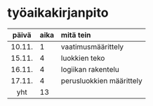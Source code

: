 # työaikakirjanpito

| päivä | aika | mitä tein  |
| :----:|:-----| :-----|
| 10.11. | 1    | vaatimusmäärittely|
| 15.11. | 4    | luokkien teko|
| 16.11. | 4    | logiikan rakentelu|
| 17.11. | 4    | perusluokkien määrittely|
| yht    | 13   | 
